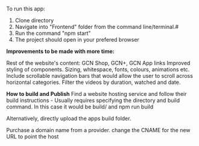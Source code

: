 To run this app:
1. Clone directory
2. Navigate into "Frontend" folder from the command line/terminal.#
3. Run the command "npm start"
4. The project should open in your prefered browser

**Improvements to be made with more time:**

Rest of the website's content: GCN Shop, GCN+, GCN App links
Improved styling of components. Sizing, whitespace, fonts, colours, animations etc.
Include scrollable navigation bars that would allow the user to scroll across horizontal categories.
Filter the videos by duration, watched and date.

**How to build and Publish**
Find a website hosting service and follow their build instructions - Usually requires specifying the directory and build command.
In this case it would be build/ and npm run build

Alternatively, directly upload the apps build folder.

Purchase a domain name from a provider.
change the CNAME for the new URL to point the host

